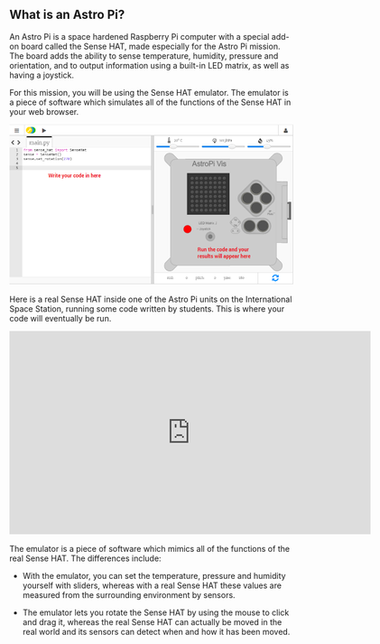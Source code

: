 ## What is an Astro Pi?

An Astro Pi is a space hardened Raspberry Pi computer with a special add-on board called the Sense HAT, made especially for the Astro Pi mission. The board adds the ability to sense temperature, humidity, pressure and orientation, and to output information using a built-in LED matrix, as well as having a joystick. 

For this mission, you will be using the Sense HAT emulator. The emulator is a piece of software which simulates all of the functions of the Sense HAT in your web browser.

![Sense HAT emulator](images/sense-hat-emulator.png)

Here is a real Sense HAT inside one of the Astro Pi units on the International Space Station, running some code written by students. This is where your code will eventually be run.

<iframe src="https://player.vimeo.com/video/172737314" width="640" height="360" frameborder="0" webkitallowfullscreen mozallowfullscreen allowfullscreen></iframe>

The emulator is a piece of software which mimics all of the functions of the real Sense HAT. The differences include:

- With the emulator, you can set the temperature, pressure and humidity yourself with sliders, whereas with a real Sense HAT these values are measured from the surrounding environment by sensors.

- The emulator lets you rotate the Sense HAT by using the mouse to click and drag it, whereas the real Sense HAT can actually be moved in the real world and its sensors can detect when and how it has been moved.
